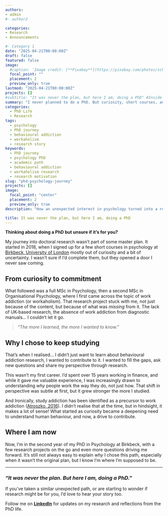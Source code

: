 ```yaml
---
authors:
- admin
#- author2

categories:
- Research
- Announcements

#- Category 1
date: "2025-04-21T00:00:00Z"
draft: false
featured: false
image:
  #caption: 'Image credit: [**Pixabay**](https://pixabay.com/photos/school-work-write-still-life-851328/)'
  focal_point: ""
  placement: 2
  preview_only: true
lastmod: "2025-04-21T00:00:00Z"
projects: []
#subtitle: "It was never the plan, but here I am, doing a PhD" #Inside post
summary: "I never planned to do a PhD. But curiosity, short courses, and a growing interest in psychology turned into two MScs—and eventually, doctoral research in behavioural addiction." #Pagina principal/Social
categories:
  - PhD Life
  - Research
tags:
  - psychology
  - PhD journey
  - behavioural addiction
  - workaholism
  - research story
keywords:
  - PhD journey
  - psychology PhD
  - academic path
  - behavioural addiction
  - workaholism research
  - research motivation
slug: "phd-psychology-journey"
projects: []
image:
  focal_point: "center"
  placement: 2
  preview_only: true
description: "How an unexpected interest in psychology turned into a research journey—from short courses to a PhD focused on behavioural addiction."

title: It was never the plan, but here I am, doing a PhD
---
```


**Thinking about doing a PhD but unsure if it’s for you?**  

My journey into doctoral research wasn’t part of some master plan. It started in 2018, when I signed up for a few short courses in psychology at [Birkbeck, University of London](https://www.bbk.ac.uk/prospective/short-courses) mostly out of curiosity and a bit of uncertainty. I wasn’t sure if I’d complete them, but they opened a door I never saw coming.

## From curiosity to commitment  

What followed was a full MSc in Psychology, then a second MSc in Organisational Psychology, where I first came across the topic of work addiction (or workaholism). That research project stuck with me, not just because of the content, but because of what was *missing* from it. The lack of UK-based research, the absence of work addiction from diagnostic manuals… I couldn’t let it go.

> *“The more I learned, the more I wanted to know.”*

## Why I chose to keep studying  

That’s when I realised... I didn’t just want to learn about behavioural addiction research, I wanted to contribute to it. I wanted to fill the gaps, ask new questions and share my perspective through research.

This wasn’t my first career. I’d spent over 15 years working in finance, and while it gave me valuable experience, I was increasingly drawn to understanding *why* people work the way they do, not just how. That shift in perspective was subtle at first, but it grew stronger the more I studied.

And Ironically, study addiction has been identified as a precursor to work addiction ([Atroszko, 2016](https://pubmed.ncbi.nlm.nih.gov/27842448/)). I didn’t realise that at the time, but in hindsight, it makes a lot of sense! What started as curiosity became a deepening need to understand human behaviour, and now, a drive to contribute.

## Where I am now  

Now, I’m in the second year of my PhD in Psychology at Birkbeck, with a few research projects on the go and even more questions driving me forward. It’s still not always easy to explain *why* I chose this path, especially when it wasn’t the original plan, but I know I’m where I’m supposed to be.

---

### *“It was never the plan. But here I am, doing a PhD.”*

If you’ve taken a similar unexpected path, or are starting to wonder if research might be for you, I’d love to hear your story too.

Follow me on **[LinkedIn](https://www.linkedin.com/in/stephanie-towch-4b2549206)** for updates on my research and reflections from the PhD life.
